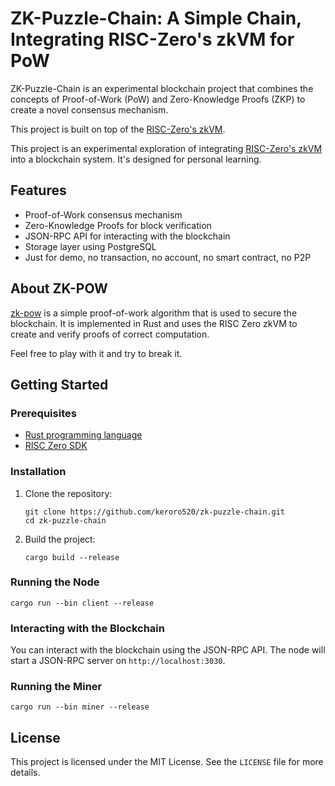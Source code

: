 # ZK-Puzzle-Chain: A Simple Chain, Integrating RISC-Zero's zkVM for PoW

ZK-Puzzle-Chain is an experimental blockchain project that combines the concepts of Proof-of-Work (PoW) and Zero-Knowledge Proofs (ZKP) to create a novel consensus mechanism.

This project is built on top of the [RISC-Zero's zkVM](https://risc0.com/).

This project is an experimental exploration of integrating [RISC-Zero's zkVM](https://risc0.com/) into a blockchain system. It's designed for personal learning.


## Features

- Proof-of-Work consensus mechanism
- Zero-Knowledge Proofs for block verification
- JSON-RPC API for interacting with the blockchain
- Storage layer using PostgreSQL
- Just for demo, no transaction, no account, no smart contract, no P2P

## About ZK-POW

[zk-pow](./zk-pow/) is a simple proof-of-work algorithm that is used to secure the blockchain. It is implemented in Rust and uses the RISC Zero zkVM to create and verify proofs of correct computation.

Feel free to play with it and try to break it.

## Getting Started

### Prerequisites

- [Rust programming language](https://rustup.rs/)
- [RISC Zero SDK](https://dev.risczero.com/api/zkvm/install)

### Installation

1. Clone the repository:
   ```
   git clone https://github.com/keroro520/zk-puzzle-chain.git
   cd zk-puzzle-chain
   ```

2. Build the project:
   ```
   cargo build --release
   ```

### Running the Node

```
cargo run --bin client --release
```

### Interacting with the Blockchain

You can interact with the blockchain using the JSON-RPC API. The node will start a JSON-RPC server on `http://localhost:3030`.

### Running the Miner

```
cargo run --bin miner --release
```

## License

This project is licensed under the MIT License. See the `LICENSE` file for more details.
